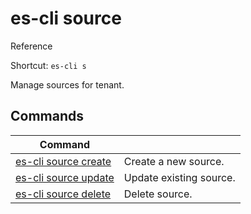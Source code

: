 # es-cli source
Reference

Shortcut: `es-cli s`

Manage sources for tenant.

## Commands
|Command| |
|---|---|
|[es-cli source create](#)   |Create a new source.   |
|[es-cli source update](#)   |Update existing source.  |
|[es-cli source delete](#)   |Delete source.  |